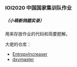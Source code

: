 ### IOI2020 中国国家集训队作业 

##### （小萌新鸽题实录）

用来存放作业的代码和简要题解。

大佬的仓库：

- [EntropyIncreaser](https://github.com/EntropyIncreaser/ioi2020-homework)
- [dxymaster](https://github.com/CaviesInPics/Homework_2020)

